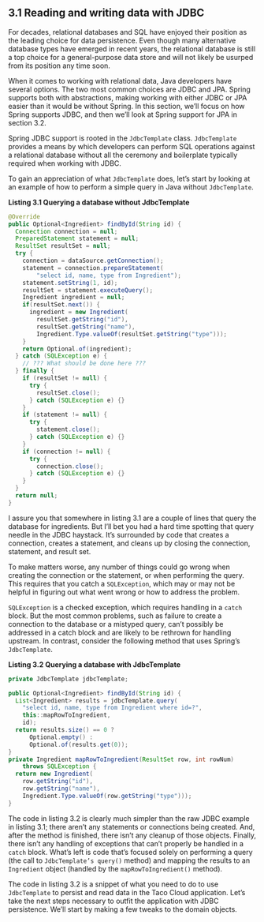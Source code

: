 ## 3.1 Reading and writing data with JDBC

For decades, relational databases and SQL have enjoyed their position as the leading choice for data persistence. Even though many alternative database types have emerged in recent years, the relational database is still a top choice for a general-purpose data store and will not likely be usurped from its position any time soon.

When it comes to working with relational data, Java developers have several options. The two most common choices are JDBC and JPA. Spring supports both with abstractions, making working with either JDBC or JPA easier than it would be without Spring. In this section, we’ll focus on how Spring supports JDBC, and then we’ll look at Spring support for JPA in section 3.2.

Spring JDBC support is rooted in the `JdbcTemplate` class. `JdbcTemplate` provides a means by which developers can perform SQL operations against a relational database without all the ceremony and boilerplate typically required when working with JDBC.

To gain an appreciation of what `JdbcTemplate` does, let’s start by looking at an example of how to perform a simple query in Java without `JdbcTemplate`.

**Listing 3.1 Querying a database without JdbcTemplate**

```java
@Override
public Optional<Ingredient> findById(String id) {
  Connection connection = null;
  PreparedStatement statement = null;
  ResultSet resultSet = null;
  try {
    connection = dataSource.getConnection();
    statement = connection.prepareStatement(
        "select id, name, type from Ingredient");
    statement.setString(1, id);
    resultSet = statement.executeQuery();
    Ingredient ingredient = null;
    if(resultSet.next()) {
      ingredient = new Ingredient(
        resultSet.getString("id"),
        resultSet.getString("name"),
        Ingredient.Type.valueOf(resultSet.getString("type")));
    }
    return Optional.of(ingredient);
  } catch (SQLException e) {
    // ??? What should be done here ???
  } finally {
    if (resultSet != null) {
      try {
        resultSet.close();
      } catch (SQLException e) {}
    }
    if (statement != null) {
      try {
        statement.close();
      } catch (SQLException e) {}
    }
    if (connection != null) {
      try {
        connection.close();
      } catch (SQLException e) {}
    }
  }
  return null;
}
```

I assure you that somewhere in listing 3.1 are a couple of lines that query the database for ingredients. But I’ll bet you had a hard time spotting that query needle in the JDBC haystack. It’s surrounded by code that creates a connection, creates a statement, and cleans up by closing the connection, statement, and result set.

To make matters worse, any number of things could go wrong when creating the connection or the statement, or when performing the query. This requires that you catch a `SQLException`, which may or may not be helpful in figuring out what went wrong or how to address the problem.

`SQLException` is a checked exception, which requires handling in a `catch` block. But the most common problems, such as failure to create a connection to the database or a mistyped query, can’t possibly be addressed in a catch block and are likely to be rethrown for handling upstream. In contrast, consider the following method that uses Spring’s `JdbcTemplate`.

**Listing 3.2 Querying a database with JdbcTemplate**

```java
private JdbcTemplate jdbcTemplate;

public Optional<Ingredient> findById(String id) {
  List<Ingredient> results = jdbcTemplate.query(
    "select id, name, type from Ingredient where id=?",
    this::mapRowToIngredient,
    id);
  return results.size() == 0 ?
      Optional.empty() :
      Optional.of(results.get(0));
}
private Ingredient mapRowToIngredient(ResultSet row, int rowNum)
    throws SQLException {
  return new Ingredient(
    row.getString("id"),
    row.getString("name"),
    Ingredient.Type.valueOf(row.getString("type")));
}
```

The code in listing 3.2 is clearly much simpler than the raw JDBC example in listing 3.1; there aren’t any statements or connections being created. And, after the method is finished, there isn’t any cleanup of those objects. Finally, there isn’t any handling of exceptions that can’t properly be handled in a `catch` block. What’s left is code that’s focused solely on performing a query (the call to `JdbcTemplate’s query()` method) and mapping the results to an `Ingredient` object (handled by the `mapRowToIngredient()` method).

The code in listing 3.2 is a snippet of what you need to do to use `JdbcTemplate` to persist and read data in the Taco Cloud application. Let’s take the next steps necessary to outfit the application with JDBC persistence. We’ll start by making a few tweaks to the domain objects.


